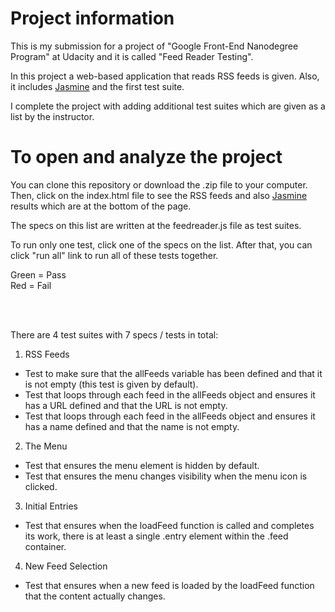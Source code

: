 # Project information

This is my submission for a project of "Google Front-End Nanodegree Program" at Udacity and it is called "Feed Reader Testing".

In this project a web-based application that reads RSS feeds is given. Also, it includes [Jasmine](http://jasmine.github.io/) and the first test suite.

I complete the project with adding additional test suites which are given as a list by the instructor.


# To open and analyze the project

You can clone this repository or download the .zip file to your computer. Then, click on the index.html file to see the RSS feeds and also [Jasmine](http://jasmine.github.io/) results which are at the bottom of the page.

The specs on this list are written at the feedreader.js file as test suites.

To run only one test, click one of the specs on the list. After that, you can click "run all" link to run all of these tests together.

Green = Pass
<br>
Red = Fail

<br>
<br>

There are 4 test suites with 7 specs / tests in total:
1) RSS Feeds
  - Test to make sure that the allFeeds variable has been defined and that it is not empty (this test is given by default).
  - Test that loops through each feed in the allFeeds object and ensures it has a URL defined and that the URL is not empty.
  - Test that loops through each feed in the allFeeds object and ensures it has a name defined and that the name is not empty.
2) The Menu
  - Test that ensures the menu element is hidden by default.
  - Test that ensures the menu changes visibility when the menu icon is clicked.
3) Initial Entries
  - Test that ensures when the loadFeed function is called and completes its work, there is at least a single .entry element within the .feed container.
4) New Feed Selection
  - Test that ensures when a new feed is loaded by the loadFeed function that the content actually changes.
